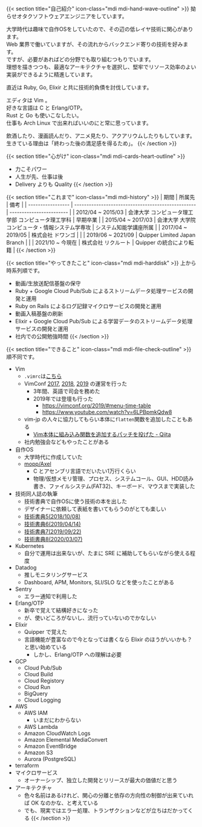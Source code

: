 # 

{{< section title="自己紹介" icon-class="mdi mdi-hand-wave-outline" >}}
拗らせオタクソフトウェアエンジニアをしています。  

大学時代は趣味で自作OSをしていたので、その辺の低レイヤ技術に関心があります。  
Web 業界で働いていますが、その流れからバックエンド寄りの技術を好みます。  
ですが、必要があればどの分野でも取り組むつもりでいます。  
理想を描きつつも、最適なアーキテクチャを選択し、堅牢でリソース効率のよい実装ができるように精進しています。

直近は Ruby, Go, Elixir と共に技術的負債を討伐しています。

エディタは Vim 。  
好きな言語は C と Erlang/OTP。  
Rust と Go も使いこなしたい。  
仕事も Arch Linux で出来ればいいのにと常に思っています。

飲酒したり、漫画読んだり、アニメ見たり、アクアリウムしたりもしています。  
生きている理由は「終わった後の満足感を得るため」。
{{< /section >}}


{{< section title="心がけ" icon-class="mdi mdi-cards-heart-outline" >}}
- 力こそパワー
- 人生が先、仕事は後
- Delivery よりも Quality
{{< /section >}}


{{< section title="これまで" icon-class="mdi mdi-history" >}}
| 期間              | 所属先                                             | 備考                     |
| ----------------- | -------------------------------------------------- | ------------------------ |
| 2012/04 ~ 2015/03 | 会津大学 コンピュータ理工学部 コンピュータ理工学科 | 早期卒業                 |
| 2015/04 ~ 2017/03 | 会津大学 大学院 コンピュータ・情報システム学専攻   | システム知能学講座所属   |
| 2017/04 ~ 2019/05 | 株式会社 ドワンゴ                                  |                          |
| 2019/06 ~ 2021/09 | Quipper Limited Japan Branch                       |                          |
| 2021/10 ~ 今現在  | 株式会社 リクルート                                | Quipper の統合により転籍 |
{{< /section >}}

{{< section title="やってきたこと" icon-class="mdi mdi-harddisk" >}}
上から時系列順です。

- 動画/生放送配信基盤の保守
- Ruby + Google Cloud Pub/Sub によるストリームデータ処理サービスの開発と運用
- Ruby on Rails によるログ記録マイクロサービスの開発と運用
- 動画入稿基盤の刷新
- Elixir + Google Cloud Pub/Sub による学習データのストリームデータ処理サービスの開発と運用
- 社内での公開勉強時間
{{< /section >}}

{{< section title="できること" icon-class="mdi mdi-file-check-outline" >}}
順不同です。

- Vim
  - `.vimrc`は[こちら](https://github.com/mopp/dotfiles/blob/master/.vimrc)
  - VimConf [2017](https://vimconf.org/2017), [2018](https://vimconf.org/2018), [2019](https://vimconf.org/2019) の運営を行った
    - 3年間、英語で司会を務めた
    - 2019年では登壇も行った
      - https://vimconf.org/2019/#menu-time-table
      - https://www.youtube.com/watch?v=6LPBpmkQdw8
  - vim-jp の人々に協力してもらい本体に`flatten`関数を追加したこともある
    - [Vim本体に組み込み関数を追加するパッチを投げた - Qiita](https://qiita.com/mopp/items/084abe28681202bda30e)
  - 社内勉強会などもやったことがある
- 自作OS
  - 大学時代に作成していた
  - [mopp/Axel](https://github.com/mopp/Axel/tree/legacy)
    - C とアセンブリ言語でだいたい1万行くらい
    - 物理/仮想メモリ管理、プロセス、システムコール、GUI、HDD読み書き、ファイルシステム(FAT32)、キーボード、マウスまで実装した
- 技術同人誌の執筆
  - 技術書典で自作OSに使う技術の本を出した
  - デザイナーに依頼して表紙を書いてもらうのがとても楽しい
  - [技術書典5(2018/10/08)](https://techbookfest.org/event/tbf05/circle/39020004)
  - [技術書典6(2019/04/14)](https://techbookfest.org/event/tbf06/circle/44450001)
  - [技術書典7(2019/09/22)](https://techbookfest.org/event/tbf07/circle/5112713638313984)
  - [技術書典8(2020/03/07)](https://techbookfest.org/event/tbf08/circle/5184019037683712)
- Kubernetes
  - 自分で運用は出来ないが、たまに SRE に補助してもらいながら使える程度
- Datadog
  - 推しモニタリングサービス
  - Dashboard, APM, Monitors, SLI/SLO などを使ったことがある
- Sentry
  - エラー通知で利用した
- Erlang/OTP
  - 新卒で覚えて結構好きになった
  - が、使いどころがないし、流行っていないのでかなしい
- Elixir
  - Quipper で覚えた
  - 言語機能が豊富なので今となっては書くなら Elixir のほうがいいかも？と思い始めている
    - しかし、Erlang/OTP への理解は必要
- GCP
  - Cloud Pub/Sub
  - Cloud Build
  - Cloud Registory
  - Cloud Run
  - BigQuery
  - Cloud Logging
- AWS
  - AWS IAM
    - いまだにわからない
  - AWS Lambda
  - Amazon CloudWatch Logs
  - Amazon Elemental MediaConvert
  - Amazon EventBridge
  - Amazon S3
  - Aurora (PostgreSQL)
- terraform
- マイクロサービス
  - オーナーシップ、独立した開発とリリースが最大の価値だと思う
- アーキテクチャ
  - 色々名前はあるけれど、関心の分離と依存の方向性の制御が出来ていれば OK なのかな、と考えている
  - でも、現実ではエラー処理、トランザクションなどが立ちはだかってくる
{{< /section >}}
